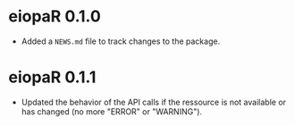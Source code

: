 # eiopaR 0.1.0

* Added a `NEWS.md` file to track changes to the package.

# eiopaR 0.1.1

* Updated the behavior of the API calls if the ressource is not available or has changed (no more "ERROR" or "WARNING").
